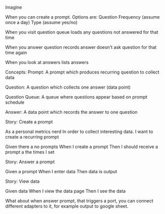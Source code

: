 Imagine

When you can create a prompt.
  Options are:
  Question
  Frequency (assume once a day)
  Type (assume yes/no)

When you visit question queue
  loads any questions not answered for that time

When you answer question
  records answer
  doesn't ask question for that time again

When you look at answers
  lists answers

Concepts:
Prompt:
  A prompt which produces recurring question to collect data

Question:
  A question which collects one answer (data point)

Question Queue:
  A queue where questions appear based on prompt schedule

Answer:
  A data point which records the answer to one question





Story: Create a prompt

As a personal metrics nerd
In order to collect interesting data.
I want to create a recurring prompt

Given there a no prompts
When I create a prompt
Then I should receive a prompt a the times I set

Story: Answer a prompt

Given a prompt
When I enter data
Then data is output

Story: View data

Given data
When I view the data page
Then I see the data


What about when answer prompt, that triggers a port,
you can connect different adapters to it, for example output to google sheet.